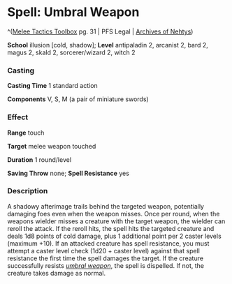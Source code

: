 # Spell: Umbral Weapon

^([Melee Tactics Toolbox][ss-umbral-weapon] pg. 31 | PFS Legal | [Archives of Nehtys][sn-umbral-weapon])

**School** illusion [cold, shadow]; **Level** antipaladin 2, arcanist 2, bard 2, magus 2, skald 2, sorcerer/wizard 2, witch 2

### Casting

**Casting Time** 1 standard action  

**Components** V, S, M (a pair of miniature swords)

### Effect

**Range** touch  

**Target** melee weapon touched  

**Duration** 1 round/level  

**Saving Throw** none; **Spell Resistance** yes

### Description

A shadowy afterimage trails behind the targeted weapon, potentially damaging foes even when the weapon misses. Once per round, when the weapons wielder misses a creature with the target weapon, the wielder can reroll the attack. If the reroll hits, the spell hits the targeted creature and deals 1d8 points of cold damage, plus 1 additional point per 2 caster levels (maximum +10). If an attacked creature has spell resistance, you must attempt a caster level check (1d20 + caster level) against that spell resistance the first time the spell damages the target. If the creature successfully resists _[umbral weapon]_, the spell is dispelled. If not, the creature takes damage as normal.

[ss-umbral-weapon]: http://paizo.com/products/btpy9c23
[sn-umbral-weapon]: http://www.archivesofnethys.com/SpellDisplay.aspx?ItemName=Umbral%20Weapon
[umbral weapon]: http://www.archivesofnethys.com/SpellDisplay.aspx?ItemName=umbral%20weapon